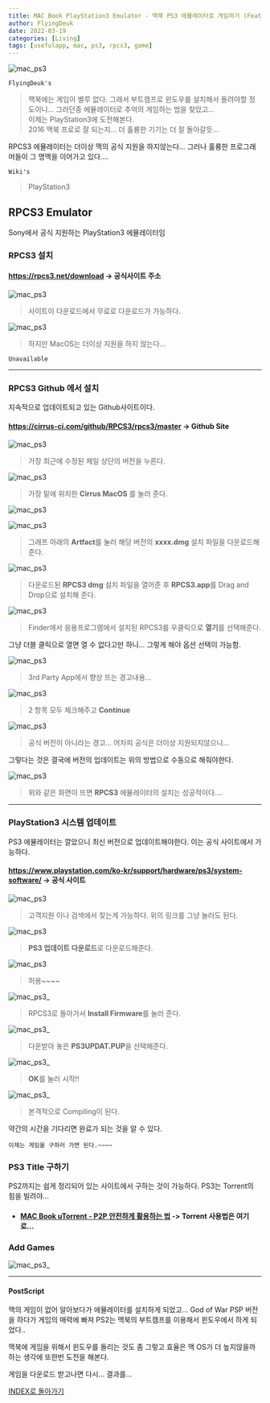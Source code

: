 ```yaml
---
title: MAC Book PlayStation3 Emulator - 맥북 PS3 에뮬레이터로 게임하기 (Feat. RPCS3)
author: FlyingDeuk
date: 2022-03-19
categories: [Living]
tags: [usefulapp, mac, ps3, rpcs3, game]
---
```


![mac_ps3](/img/living/macbook/mac_ps3_1.jpg)

`FlyingDeuk's`
> 맥북에는 게임이 별루 없다. 그래서 부트캠프로 윈도우를 설치해서 돌려야할 정도이니... 그러던중 에뮬레이터로 추억의 게임하는 법을 찾았고...<br>
이제는 PlayStation3에 도전해본다. <br>
2016 맥북 프로로 잘 되는지... 더 훌륭한 기기는 더 잘 돌아갈듯...

RPCS3 에뮬레이터는 더이상 맥의 공식 지원을 하지않는다... 그러나 훌륭한 프로그래머들이 그 명맥을 이어가고 있다....

`Wiki's`
> PlayStation3

## RPCS3 Emulator
Sony에서 공식 지원하는 PlayStation3 에뮬레이터임

### RPCS3 설치
#### <https://rpcs3.net/download> -> 공식사이트 주소

![mac_ps3](/img/living/macbook/mac_ps3_2.jpg)
> 사이트이 다운로드에서 무료로 다운로드가 가능하다.

![mac_ps3](/img/living/macbook/mac_ps3_3.jpg)
> 하지만 MacOS는 더이상 지원을 하지 않는다...

`Unavailable`

--------

### RPCS3 Github 에서 설치
지속적으로 업데이트되고 있는 Github사이트이다.

#### <https://cirrus-ci.com/github/RPCS3/rpcs3/master> -> Github Site

![mac_ps3](/img/living/macbook/mac_ps3_4.jpg)

> 가장 최근에 수정된 제일 상단의 버전을 누른다.

![mac_ps3](/img/living/macbook/mac_ps3_5.jpg)

> 가장 밑에 위치한 **Cirrus MacOS** 를 눌러 준다.

![mac_ps3](/img/living/macbook/mac_ps3_6.jpg)

![mac_ps3](/img/living/macbook/mac_ps3_7.jpg)

> 그래프 아래의 **Artfact**를 눌러 해당 버전의 **xxxx.dmg** 설치 파일을 다운로드해준다.

![mac_ps3](/img/living/macbook/mac_ps3_11.jpg)
> 다운로드된 **RPCS3 dmg** 설치 파일을 열어준 후 **RPCS3.app**를 Drag and Drop으로 설치해 준다.

![mac_ps3](/img/living/macbook/mac_ps3_12.jpg)
> Finder에서 응용프로그램에서 설치된 RPCS3를 우클릭으로 **열기**를 선택해준다.

그냥 더블 클릭으로 열면 열 수 없다고만 하니... 그렇게 해야 옵션 선택이 가능함.

![mac_ps3](/img/living/macbook/mac_ps3_13.jpg)
> 3rd Party App에서 향상 뜨는 경고내용...

![mac_ps3](/img/living/macbook/mac_ps3_14.jpg)
> 2 항목 모두 체크해주고 **Continue**

![mac_ps3](/img/living/macbook/mac_ps3_15.jpg)
> 공식 버전이 아니라는 경고... 어차피 공식은 더이상 지원되지않으니...

그렇다는 것은 결국에 버전의 업데이트는 위의 방법으로 수동으로 해줘야한다.

![mac_ps3](/img/living/macbook/mac_ps3_16.jpg)
> 위와 같은 화면이 뜨면 **RPCS3** 에뮬레이터의 설치는 성공적이다....

-------------

### PlayStation3 시스템 업데이트
PS3 에뮬레이터는 깔았으니 최신 버전으로 업데이트해야한다. 이는 공식 사이트에서 가능하다.

#### <https://www.playstation.com/ko-kr/support/hardware/ps3/system-software/> -> 공식 사이트

![mac_ps3](/img/living/macbook/mac_ps3_8.jpg)
> 고객지원 이나 검색에서 찾는게 가능하다. 위의 링크를 그냥 눌러도 된다.

![mac_ps3](/img/living/macbook/mac_ps3_9.jpg)
> **PS3 업데이트 다운로드**로 다운로드해준다.

![mac_ps3](/img/living/macbook/mac_ps3_10.jpg)
> 허용~~~~

![mac_ps3_](/img/living/macbook/mac_ps3_17.jpg)
> RPCS3로 돌아가서 **Install Firmware**를 눌러 준다.

![mac_ps3_](/img/living/macbook/mac_ps3_18.jpg)
> 다운받아 놓은 **PS3UPDAT.PUP**을 선택해준다.

![mac_ps3_](/img/living/macbook/mac_ps3_19.jpg)
> **OK**를 눌러 시작!!

![mac_ps3_](/img/living/macbook/mac_ps3_20.jpg)
> 본격적으로 Compiling이 된다.

약간의 시간을 기다리면 완료가 되는 것을 알 수 있다. <br>

`이제는 게임을 구하러 가면 된다.~~~~`

### PS3 Title 구하기
PS2까지는 쉽게 정리되어 있는 사이트에서 구하는 것이 가능하다. PS3는 Torrent의 힘을 빌려야...

- #### [MAC Book uTorrent - P2P 안전하게 활용하는 법](/posts/MacTorrent/) -> Torrent 사용법은 여기로...

### Add Games

![mac_ps3_](/img/living/macbook/mac_ps3_21.jpg)

------

#### PostScript
맥의 게임이 없어 알아보다가 에뮬레이터를 설치하게 되었고... God of War PSP 버전을 하다가 게임의 매력에 빠져 PS2는 맥북의 부트캠프를 이용해서 윈도우에서 하게 되었다..

맥북에 게임을 위해서 윈도우를 돌리는 것도 좀 그렇고 효율은 맥 OS가 더 높지않을까 하는 생각에 또한번 도전을 해본다.

게임을 다운로드 받고나면 다시... 결과를...

[INDEX로 돌아가기](/posts/Macbook/)

